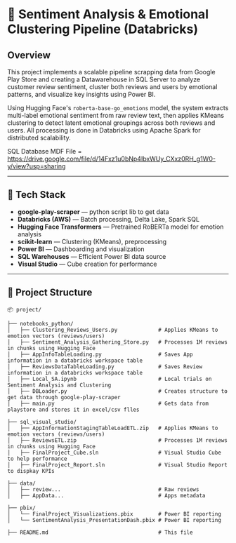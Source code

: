 # 🧠 Sentiment Analysis & Emotional Clustering Pipeline (Databricks)

## Overview

This project implements a scalable pipeline scrapping data from Google Play Store and creating a Datawarehouse in SQL Server to analyze customer review sentiment, cluster both reviews and users by emotional patterns, and visualize key insights using Power BI.

Using Hugging Face's `roberta-base-go_emotions` model, the system extracts multi-label emotional sentiment from raw review text, then applies KMeans clustering to detect latent emotional groupings across both reviews and users. All processing is done in Databricks using Apache Spark for distributed scalability.

SQL Database MDF File = https://drive.google.com/file/d/14Fxz1u0bNp4IbxWUy_CXxz0RH_g1W0-y/view?usp=sharing

---

## 🔧 Tech Stack

- **google-play-scraper** — python script lib to get data 
- **Databricks (AWS)** — Batch processing, Delta Lake, Spark SQL
- **Hugging Face Transformers** — Pretrained RoBERTa model for emotion analysis
- **scikit-learn** — Clustering (KMeans), preprocessing
- **Power BI** — Dashboarding and visualization
- **SQL Warehouses** — Efficient Power BI data source
- **Visual Studio** — Cube creation for performance

---

## 📁 Project Structure

```plaintext
📦 project/

├── notebooks_python/
│   ├── Clustering_Reviews_Users.py             # Applies KMeans to emotion vectors (reviews/users)
│   ├── Sentiment_Analysis_Gathering_Store.py   # Processes 1M reviews in chunks using Hugging Face
│   ├── AppInfoTableLoading.py                  # Saves App information in a databricks workspace table
│   ├── ReviewsDataTableLoading.py              # Saves Review information in a databricks workspace table
│   ├── Local_SA.ipynb                          # Local trials on Sentiment Analysis and Clustering
│   ├── DBLoader.py                             # Creates structure to get data through google-play-scraper
│   ├── main.py                                 # Gets data from playstore and stores it in excel/csv flles

├── sql_visual_studio/
│   ├── AppInformationStagingTableLoadETL.zip   # Applies KMeans to emotion vectors (reviews/users)
│   ├── ReviewsETL.zip                          # Processes 1M reviews in chunks using Hugging Face
│   ├── FinalProject_Cube.sln                   # Visual Studio Cube to help performance        
│   ├── FinalProject_Report.sln                 # Visual Studio Report to dispkay KPIs

├── data/
│   ├── review...                               # Raw reviews
│   ├── AppData...                              # Apps metadata

├── pbix/
│   └── FinalProject_Visualizations.pbix        # Power BI reporting
│   └── SentimentAnalysis_PresentationDash.pbix # Power BI reporting

├── README.md                                   # This file


